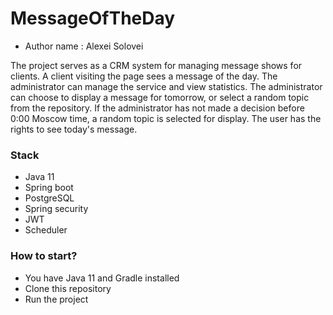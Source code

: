 # MessageOfTheDay #


* Author name : Alexei Solovei

The project serves as a CRM system for managing message shows for clients. A client visiting the page sees a message of the day.
The administrator can manage the service and view statistics. The administrator can choose to display a message for tomorrow, 
or select a random topic from the repository. If the administrator has not made a decision before 0:00 Moscow time, 
a random topic is selected for display.
The user has the rights to see today's message.


### Stack ###

* Java 11
* Spring boot
* PostgreSQL
* Spring security
* JWT
* Scheduler

### How to start?  ###

* You have Java 11 and Gradle installed
* Clone this repository
* Run the project
